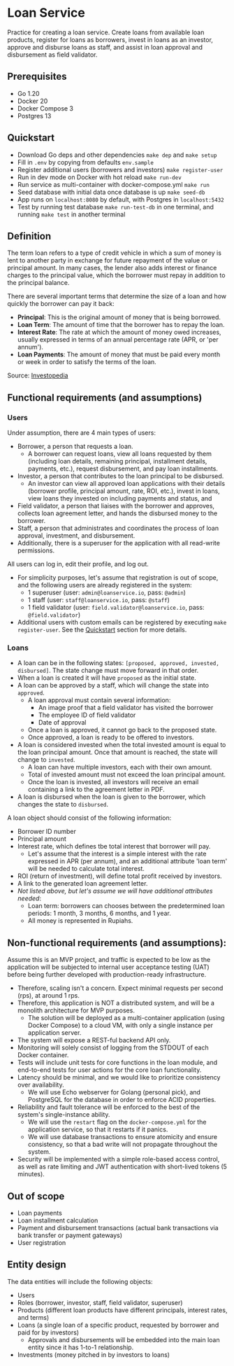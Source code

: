 # Loan Service
Practice for creating a loan service. Create loans from available loan products, register for loans as borrowers, invest in loans as an investor, approve and disburse loans as staff, and assist in loan approval and disbursement as field validator.

## Prerequisites
- Go 1.20
- Docker 20
- Docker Compose 3
- Postgres 13

## Quickstart
- Download Go deps and other dependencies `make dep` and `make setup`
- Fill in `.env` by copying from defaults `env.sample`
- Register additional users (borrowers and investors) `make register-user`
- Run in dev mode on Docker with hot reload `make run-dev`
- Run service as multi-container with docker-compose.yml `make run`
- Seed database with initial data once database is up `make seed-db`
- App runs on `localhost:8080` by default, with Postgres in `localhost:5432`
- Test by running test database `make run-test-db` in one terminal, and running `make test` in another terminal

## Definition
The term loan refers to a type of credit vehicle in which a sum of money is lent to another party in exchange for future repayment of the value or principal amount. In many cases, the lender also adds interest or finance charges to the principal value, which the borrower must repay in addition to the principal balance.

There are several important terms that determine the size of a loan and how quickly the borrower can pay it back:
- **Principal**: This is the original amount of money that is being borrowed.
- **Loan Term**: The amount of time that the borrower has to repay the loan.
- **Interest Rate**: The rate at which the amount of money owed increases, usually expressed in terms of an annual percentage rate (APR, or 'per annum').
- **Loan Payments**: The amount of money that must be paid every month or week in order to satisfy the terms of the loan.

Source: [Investopedia](https://www.investopedia.com/terms/l/loan.asp)

## Functional requirements (and assumptions)
### Users
Under assumption, there are 4 main types of users:
- Borrower, a person that requests a loan.
    - A borrower can request loans, view all loans requested by them (including loan details, remaining principal, installment details, payments, etc.), request disbursement, and pay loan installments.
- Investor, a person that contributes to the loan principal to be disbursed.
    - An investor can view all approved loan applications with their details (borrower profile, principal amount, rate, ROI, etc.), invest in loans, view loans they invested on including payments and status, and
- Field validator, a person that liaises with the borrower and approves, collects loan agreement letter, and hands the disbursed money to the borrower.
- Staff, a person that administrates and coordinates the process of loan approval, investment, and disbursement.
- Additionally, there is a superuser for the application with all read-write permissions.

All users can log in, edit their profile, and log out.
- For simplicity purposes, let's assume that registration is out of scope, and the following users are already registered in the system:
    - 1 superuser (user: `admin@loanservice.io`, pass: `@admin`)
    - 1 staff (user: `staff@loanservice.io`, pass: `@staff`)
    - 1 field validator (user: `field.validator@loanservice.io`, pass: `@field.validator`)
- Additional users with custom emails can be registered by executing `make register-user`. See the [Quickstart](#quickstart) section for more details.

### Loans
- A loan can be in the following states: `[proposed, approved, invested, disbursed]`. The state change must move forward in that order.
- When a loan is created it will have `proposed` as the initial state.
- A loan can be approved by a staff, which will change the state into `approved`.
    - A loan approval must contain several information:
        - An image proof that a field validator has visited the borrower
        - The employee ID of field validator
        - Date of approval
    - Once a loan is approved, it cannot go back to the proposed state.
    - Once approved, a loan is ready to be offered to investors.
- A loan is considered invested when the total invested amount is equal to the loan principal amount. Once that amount is reached, the state will change to `invested`.
    - A loan can have multiple investors, each with their own amount.
    - Total of invested amount must not exceed the loan principal amount.
    - Once the loan is invested, all investors will receive an email containing a link to the agreement letter in PDF.
- A loan is disbursed when the loan is given to the borrower, which changes the state to `disbursed`.

A loan object should consist of the following information:
- Borrower ID number
- Principal amount
- Interest rate, which defines tbe total interest that borrower will pay.
    - Let's assume that the interest is a simple interest with the rate expressed in APR (per annum), and an additional attribute 'loan term' will be needed to calculate total interest.
- ROI (return of investment), will define total profit received by investors.
- A link to the generated loan agreement letter.
- *Not listed above, but let's assume we will have additional attributes needed*:
    - Loan term: borrowers can chooses between the predetermined loan periods: 1 month, 3 months, 6 months, and 1 year.
    - All money is represented in Rupiahs.

## Non-functional requirements (and assumptions):
Assume this is an MVP project, and traffic is expected to be low as the application will be subjected to internal user acceptance testing (UAT) before being further developed with production-ready infrastructure.
- Therefore, scaling isn't a concern. Expect minimal requests per second (rps), at around 1 rps.
- Therefore, this application is NOT a distributed system, and will be a monolith architecture for MVP purposes.
    - The solution will be deployed as a multi-container application (using Docker Compose) to a cloud VM, with only a single instance per application server.
- The system will expose a REST-ful backend API only.
- Monitoring will solely consist of logging from the STDOUT of each Docker container.
- Tests will include unit tests for core functions in the loan module, and end-to-end tests for user actions for the core loan functionality.
- Latency should be minimal, and we would like to prioritize consistency over availability.
    - We will use Echo webserver for Golang (personal pick), and PostgreSQL for the database in order to enforce ACID properties.
- Reliability and fault tolerance will be enforced to the best of the system's single-instance ability.
    - We will use the `restart` flag on the `docker-compose.yml` for the application service, so that it restarts if it panics.
    - We will use database transactions to ensure atomicity and ensure consistency, so that a bad write will not propagate throughout the system.
- Security will be implemented with a simple role-based access control, as well as rate limiting and JWT authentication with short-lived tokens (5 minutes).

## Out of scope
- Loan payments
- Loan installment calculation
- Payment and disbursement transactions (actual bank transactions via bank transfer or payment gateways)
- User registration

## Entity design
The data entities will include the following objects:
- Users
- Roles (borrower, investor, staff, field validator, superuser)
- Products (different loan products have different principals, interest rates, and terms)
- Loans (a single loan of a specific product, requested by borrower and paid for by investors)
    - Approvals and disbursements will be embedded into the main loan entity since it has 1-to-1 relationship.
- Investments (money pitched in by investors to loans)











